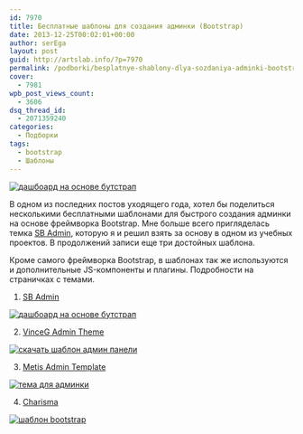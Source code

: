 ```yaml
---
id: 7970
title: Бесплатные шаблоны для создания админки (Bootstrap)
date: 2013-12-25T00:02:01+00:00
author: serEga
layout: post
guid: http://artslab.info/?p=7970
permalink: /podborki/besplatnye-shablony-dlya-sozdaniya-adminki-bootstrap/
cover:
  - 7981
wpb_post_views_count:
  - 3606
dsq_thread_id:
  - 2071359240
categories:
  - Подборки
tags:
  - bootstrap
  - Шаблоны
---
```

[<img src="http://googledrive.com/host/0B9lHVSSSdxdxd0hjdUdmRzY3Tjg/sb-admin-skachat-300x192.jpg" alt="дашбоард на основе бутстрап" class="aligncenter size-medium wp-image-7975" srcset="http://googledrive.com/host/0B9lHVSSSdxdxd0hjdUdmRzY3Tjg/sb-admin-skachat-300x192.jpg 300w, http://googledrive.com/host/0B9lHVSSSdxdxd0hjdUdmRzY3Tjg/sb-admin-skachat.jpg 700w" sizes="(max-width: 300px) 100vw, 300px" />](http://googledrive.com/host/0B9lHVSSSdxdxd0hjdUdmRzY3Tjg/sb-admin-skachat.jpg)

В одном из последних постов уходящего года, хотел бы поделиться несколькими бесплатными шаблонами для быстрого создания админки на основе фреймворка Bootstrap. Мне больше всего пригляделась темка [SB Admin](http://startbootstrap.com/sb-admin), которую я и решил взять за основу в одном из учебных проектов. В продолжений записи еще три достойных шаблона.

<!--more-->

Кроме самого фреймворка Bootstrap, в шаблонах так же используются и дополнительные JS-компоненты и плагины. Подробности на страничках с темами.

1. [SB Admin](http://startbootstrap.com/sb-admin)

[<img src="http://googledrive.com/host/0B9lHVSSSdxdxd0hjdUdmRzY3Tjg/sb-admin-skachat-300x192.jpg" alt="дашбоард на основе бутстрап" class="aligncenter size-medium wp-image-7975" srcset="http://googledrive.com/host/0B9lHVSSSdxdxd0hjdUdmRzY3Tjg/sb-admin-skachat-300x192.jpg 300w, http://googledrive.com/host/0B9lHVSSSdxdxd0hjdUdmRzY3Tjg/sb-admin-skachat.jpg 700w" sizes="(max-width: 300px) 100vw, 300px" />](http://googledrive.com/host/0B9lHVSSSdxdxd0hjdUdmRzY3Tjg/sb-admin-skachat.jpg)

2. [VinceG Admin Theme](https://github.com/VinceG/Bootstrap-Admin-Theme)

[<img src="http://googledrive.com/host/0B9lHVSSSdxdxd0hjdUdmRzY3Tjg/besplatnaya-tema-bootstrap-300x160.png" alt="скачать шаблон админ панели" class="aligncenter size-medium wp-image-7973" srcset="http://googledrive.com/host/0B9lHVSSSdxdxd0hjdUdmRzY3Tjg/besplatnaya-tema-bootstrap-300x160.png 300w, http://googledrive.com/host/0B9lHVSSSdxdxd0hjdUdmRzY3Tjg/besplatnaya-tema-bootstrap-1024x548.png 1024w" sizes="(max-width: 300px) 100vw, 300px" />](http://googledrive.com/host/0B9lHVSSSdxdxd0hjdUdmRzY3Tjg/besplatnaya-tema-bootstrap.png)

3. [Metis Admin Template](https://github.com/onokumus/Bootstrap-Admin-Template)

[<img src="http://googledrive.com/host/0B9lHVSSSdxdxd0hjdUdmRzY3Tjg/admin-panel-tema-300x194.png" alt="тема для админки" class="aligncenter size-medium wp-image-7972" srcset="http://googledrive.com/host/0B9lHVSSSdxdxd0hjdUdmRzY3Tjg/admin-panel-tema-300x194.png 300w, http://googledrive.com/host/0B9lHVSSSdxdxd0hjdUdmRzY3Tjg/admin-panel-tema-1024x662.png 1024w, http://googledrive.com/host/0B9lHVSSSdxdxd0hjdUdmRzY3Tjg/admin-panel-tema.png 1334w" sizes="(max-width: 300px) 100vw, 300px" />](http://googledrive.com/host/0B9lHVSSSdxdxd0hjdUdmRzY3Tjg/admin-panel-tema.png)

4. [Charisma](https://github.com/usmanhalalit/charisma)

[<img src="http://googledrive.com/host/0B9lHVSSSdxdxd0hjdUdmRzY3Tjg/shablon-adminki-bootstrap-300x158.png" alt="шаблон bootstrap" class="aligncenter size-medium wp-image-7974" srcset="http://googledrive.com/host/0B9lHVSSSdxdxd0hjdUdmRzY3Tjg/shablon-adminki-bootstrap-300x158.png 300w, http://googledrive.com/host/0B9lHVSSSdxdxd0hjdUdmRzY3Tjg/shablon-adminki-bootstrap-1024x541.png 1024w" sizes="(max-width: 300px) 100vw, 300px" />](http://googledrive.com/host/0B9lHVSSSdxdxd0hjdUdmRzY3Tjg/shablon-adminki-bootstrap.png)